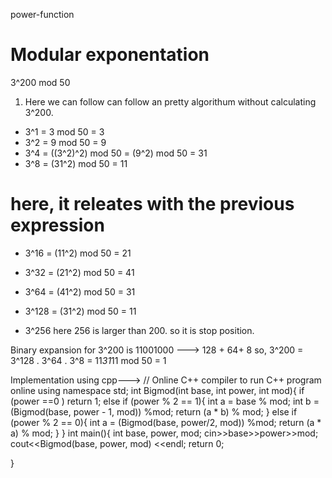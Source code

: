 power-function

# Modular exponentation

3^200 mod 50

1. Here we can follow can follow an pretty algorithum without calculating 3^200.

- 3^1 = 3 mod 50 = 3
- 3^2 = 9 mod 50 = 9
- 3^4 = ((3^2)^2) mod 50
  = (9^2) mod 50 = 31
- 3^8 = (31^2) mod 50 = 11

# here, it releates with the previous expression

- 3^16 = (11^2) mod 50 = 21
- 3^32 = (21^2) mod 50 = 41
- 3^64 = (41^2) mod 50 = 31
- 3^128 = (31^2) mod 50 = 11

- 3^256 here 256 is larger than 200. so it is stop position.

Binary expansion for 3^200 is 11001000 ---> 128 + 64+ 8
so, 3^200 = 3^128 . 3^64 . 3^8 = 11*31*11 mod 50 = 1


Implementation using cpp--->
// Online C++ compiler to run C++ program online
using namespace std;
int Bigmod(int base, int power, int mod){
    if (power ==0 ) return 1;
    else if (power % 2 == 1){
        int a = base % mod;
        int b = (Bigmod(base, power - 1, mod)) %mod;
        return (a * b) % mod;
    }
      else if (power % 2 == 0){
        int a = (Bigmod(base, power/2, mod)) %mod;
        return (a * a) % mod;
    }
}
int main(){
    int base, power, mod;
    cin>>base>>power>>mod;
    cout<<Bigmod(base, power, mod) <<endl;
    return 0;

}
